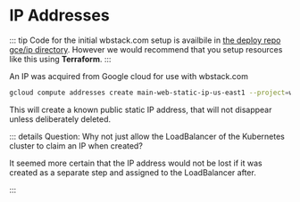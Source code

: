 # IP Addresses

::: tip
Code for the initial wbstack.com setup is availbile in [the deploy repo gce/ip directory](https://github.com/wbstack/deploy/tree/main/gce/ips).
However we would recommend that you setup resources like this using **Terraform**.
:::

An IP was acquired from Google cloud for use with wbstack.com

```sh
gcloud compute addresses create main-web-static-ip-us-east1 --project=wbstack --region=us-east1-b
```

This will create a known public static IP address, that will not disappear unless deliberately deleted.

::: details Question: Why not just allow the LoadBalancer of the Kubernetes cluster to claim an IP when created?

It seemed more certain that the IP address would not be lost if it was created as a separate step and assigned to the LoadBalancer after.

:::
